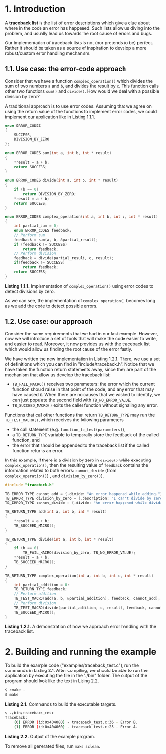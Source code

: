 
# 1. Introduction

A **traceback list** is the list of error descriptions which give a clue about where in the code an error has happened. Such lists allow us diving into the problem, and usually lead us towards the root cause of errors and bugs.

Our implementation of traceback lists is not (nor pretends to be) perfect. Rather it should be taken as a source of inspiration to develop a more robust/custom error handling mechanism.


## 1.1. Use case: the error-code approach

Consider that we have a function `complex_operation()` which divides the sum of two numbers `a` and `b`, and divides the result by `c`. This function calls other two functions `sum()` and `divide()`. How would we deal with a possible division by zero?

A traditional approach is to use error codes. Assuming that we agree on using the return value of the functions to implement error codes, we could implement our application like in Listing 1.1.1.

```c
enum ERROR_CODES
{
    SUCCESS,
    DIVISION_BY_ZERO
};

enum ERROR_CODES sum(int a, int b, int * result)
{
    *result = a + b;
    return SUCCESS;
}

enum ERROR_CODES divide(int a, int b, int * result)
{
    if (b == 0)
        return DIVISION_BY_ZERO;
    *result = a / b;
    return SUCCESS;
}

enum ERROR_CODES complex_operation(int a, int b, int c, int * result)
{
    int partial_sum = 0;
    enum ERROR_CODES feedback;
    // Perform sum
    feedback = sum(a, b, &partial_result);
    if (feedback != SUCCESS)
        return feedback;
    // Perform division
    feedback = divide(partial_result, c, result);
    if(feedback != SUCCESS)
        return feedback;
    return SUCCESS;
}

```

**Listing 1.1.1.** Implementation of `complex_operation()` using error codes to detect divisions by zero.

As we can see, the implementation of `complex_operation()` becomes long as we add the code to detect possible errors.


## 1.2. Use case: our approach

Consider the same requirements that we had in our last example. However, now we will introduce a set of tools that will make the code easier to write, and easier to read. Moreover, it now provides us with the traceback list which would allow us finding the root cause of the error fastly.

We have written the new implementation in Listing 1.2.1. There, we use a set of definitions which you can find in "include/traceback.h". Notice that we have taken the function return statements away, since they are part of the mechanism that allow us develop the traceback list:

- `TB_FAIL_MACRO()` receives two parameters: the error which the current function should raise in that point of the code, and any error that may have caused it. When there are no causes that we wished to identify, we can just populate the second field with `TB_NO_ERROR_VALUE`.
- `TB_SUCCEED_MACRO()` exits the caller function without signaling any error.

Functions that call other functions that return `TB_RETURN_TYPE` may run the `TB_TEST_MACRO()`, which receives the following parameters:

- the call statement (e.g. `function_to_test(parameters)`),
- a `TB_RETURN_TYPE` variable to temporally store the feedback of the called function, and
- the error that should be appended to the traceback list if the called function returns an error.

In this example, if there is a division by zero in `divide()` while executing `complex_operation()`, then the resulting value of `feedback` contains the information related to both errors: `cannot_divide` (from `complex_operation()`)
, and `division_by_zero()`).

```c
#include "traceback.h"

TB_ERROR_TYPE cannot_add = {.divide: "An error happened while adding."};
TB_ERROR_TYPE division_by_zero = {.description: "I can't divide by zero!"};
TB_ERROR_TYPE cannot_divide = {.divide: "An error happened while dividing."};

TB_RETURN_TYPE add(int a, int b, int * result)
{
    *result = a + b;
    TB_SUCCEED_MACRO();
}

TB_RETURN_TYPE divide(int a, int b, int * result)
{
    if (b == 0)
        TB_FAIL_MACRO(division_by_zero, TB_NO_ERROR_VALUE);
    *result = a / b;
    TB_SUCCEED_MACRO();
}

TB_RETURN_TYPE complex_operation(int a, int b, int c, int * result)
{
    int partial_addition = 0;
    TB_RETURN_TYPE feedback;
    // Perform addition
    TB_TEST_MACRO(add(a, b, &partial_addition), feedback, cannot_add);
    // Perform division
    TB_TEST_MACRO(divide(partial_addition, c, result), feedback, cannot_divide);
    TB_SUCCEED_MACRO();
}

```

**Listing 1.2.1.** A demonstration of how we approach error handling with the traceback list.


# 2. Building and running the example

To build the example code ("examples/traceback_test.c"), run the commands in Listing 2.1. After compiling, we should be able to run the application by executing the file in the "./bin" folder. The output of the program should look like the text in Lising 2.2.

```bash
$ cmake .
$ make
```

**Listing 2.1.** Commands to build the executable targets.

```bash
$ ./bin/traceback_test
Traceback:
    (0) ERROR (id:0x404080) - traceback_test.c:36 - Error B.
    (1) ERROR (id:0x404060) - traceback_test.c:25 - Error A.
```

**Listing 2.2.** Output of the example program.

To remove all generated files, run `make sclean`.
